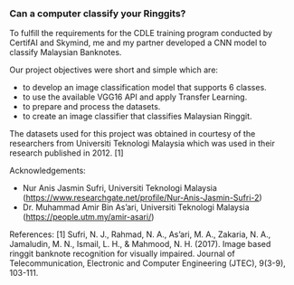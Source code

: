 ### Can a computer classify your Ringgits?                                                                                                

To fulfill the requirements for the CDLE training program conducted by CertifAI and Skymind, me and my partner developed a CNN model to classify Malaysian Banknotes.

Our project objectives were short and simple which are:
- to develop an image classification model that supports 6 classes.
- to use the available VGG16 API and apply Transfer Learning.
- to prepare and process the datasets.
- to create an image classifier that classifies Malaysian Ringgit.

The datasets used for this project was obtained in courtesy of the researchers from Universiti Teknologi Malaysia which was used in their research published in 2012. [1]

Acknowledgements:
- Nur Anis Jasmin Sufri, Universiti Teknologi Malaysia (https://www.researchgate.net/profile/Nur-Anis-Jasmin-Sufri-2)
- Dr. Muhammad Amir Bin As’ari, Universiti Teknologi Malaysia (https://people.utm.my/amir-asari/)

References:
[1] Sufri, N. J., Rahmad, N. A., As’ari, M. A., Zakaria, N. A., Jamaludin, M. N., Ismail, L. H., & Mahmood, N. H. (2017). Image based ringgit banknote recognition for visually impaired. Journal of Telecommunication, Electronic and Computer Engineering (JTEC), 9(3-9), 103-111.

